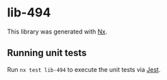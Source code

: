 # lib-494

This library was generated with [Nx](https://nx.dev).

## Running unit tests

Run `nx test lib-494` to execute the unit tests via [Jest](https://jestjs.io).
